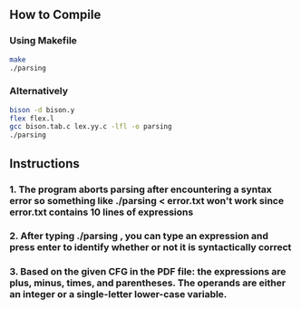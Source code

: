 ## How to Compile


### Using Makefile

```bash
make
./parsing
```

### Alternatively

```bash
bison -d bison.y
flex flex.l
gcc bison.tab.c lex.yy.c -lfl -o parsing
./parsing
```

## Instructions

### 1. The program aborts parsing after encountering a syntax error so something like ./parsing < error.txt won't work since error.txt contains 10 lines of expressions
### 2. After typing ./parsing , you can type an expression and press enter to identify whether or not it is syntactically correct
### 3. Based on the given CFG in the PDF file: the expressions are plus, minus, times, and parentheses. The operands are either an integer or a single-letter lower-case variable.

